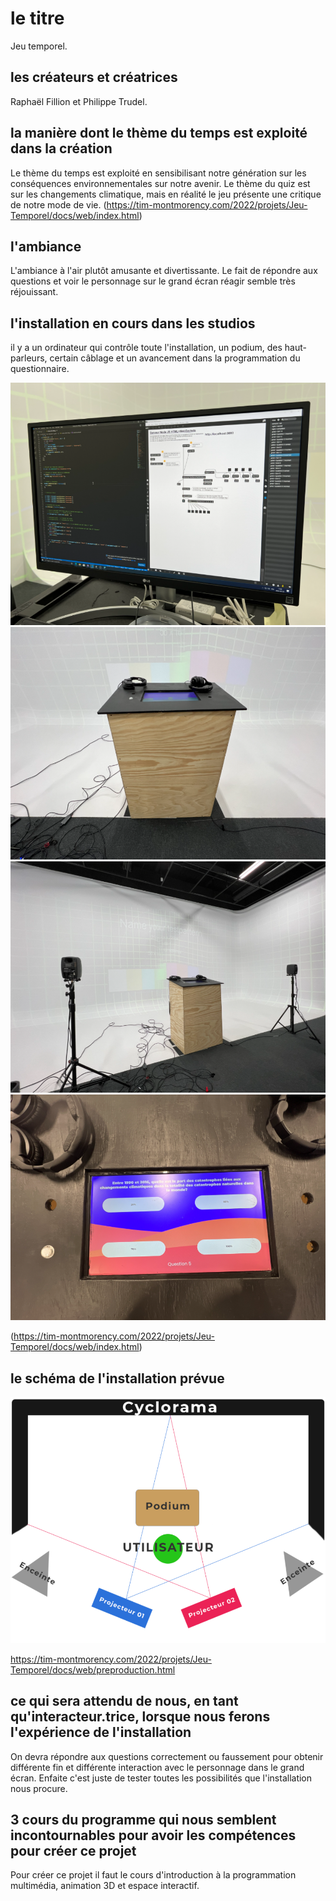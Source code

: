 # le titre
Jeu temporel.

## les créateurs et créatrices
Raphaël Fillion et Philippe Trudel.

## la manière dont le thème du temps est exploité dans la création
Le thème du temps est exploité en sensibilisant notre génération sur les conséquences environnementales sur notre avenir. Le thème du quiz est sur les changements climatique, mais en réalité le jeu présente une critique de notre mode de vie.
(https://tim-montmorency.com/2022/projets/Jeu-Temporel/docs/web/index.html)

## l'ambiance
L'ambiance à l'air plutôt amusante et divertissante. Le fait de répondre aux questions et voir le personnage sur le grand écran réagir semble très réjouissant.

## l'installation en cours dans les studios
il y a un ordinateur qui contrôle toute l'installation, un podium, des haut-parleurs, certain câblage et un avancement dans la programmation du questionnaire.

![Ordi](https://github.com/RaphBarniques/TP2_Raph_Isaac_Maika/blob/0c07bc56f597d1468856d5e19c61b9e94a5d1c0a/medias/TIM_Jeu-temporel_ordi.png) ![Podium](https://github.com/RaphBarniques/TP2_Raph_Isaac_Maika/blob/7ebf031497c9d0aa716f1336b5e10406dac65465/medias/TIM_Jeu-temporel_podium.png) ![Grandécran](https://github.com/RaphBarniques/TP2_Raph_Isaac_Maika/blob/9dc6893c840e1104146f4a5389a9b5475c2a4bda/medias/TIM_Jeu-temporel_bureau.png) ![Quiz](https://github.com/RaphBarniques/TP2_Raph_Isaac_Maika/blob/a070d1a0844de35b51ef83d6341fb791ad116c46/medias/TIM_Jeu-temporel_quiz.png)

(https://tim-montmorency.com/2022/projets/Jeu-Temporel/docs/web/index.html)

## le schéma de l'installation prévue
![Cyclorama](https://github.com/RaphBarniques/TP2_Raph_Isaac_Maika/blob/bd6c6dcc4062c8280394da20391bc38cd1b5125d/medias/TIM_Jeu-temporel_cyclorama.png)

https://tim-montmorency.com/2022/projets/Jeu-Temporel/docs/web/preproduction.html

## ce qui sera attendu de nous, en tant qu'interacteur.trice, lorsque nous ferons l'expérience de l'installation
On devra répondre aux questions correctement ou faussement pour obtenir différente fin et différente interaction avec le personnage dans le grand écran. Enfaite c'est juste de tester toutes les possibilités que l'installation nous procure.

## 3 cours du programme qui nous semblent incontournables pour avoir les compétences pour créer ce projet
Pour créer ce projet il faut le cours d'introduction à la programmation multimédia, animation 3D et espace interactif. 
